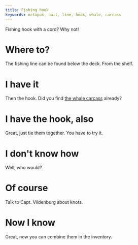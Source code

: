 ```yaml
---
title: Fishing hook
keywords: octopus, bait, line, hook, whale, carcass
---
```


Fishing hook with a cord? Why not!

# Where to?
The fishing line can be found below the deck. From the shelf.

# I have it
Then the hook. Did you find [the whale carcass](020-whale.md) already?

# I have the hook, also
Great, just tie them together. You have to try it.

# I don't know how
Well, who would?

# Of course
Talk to Capt. Vildenburg about knots.

# Now I know
Great, now you can combine them in the inventory.
